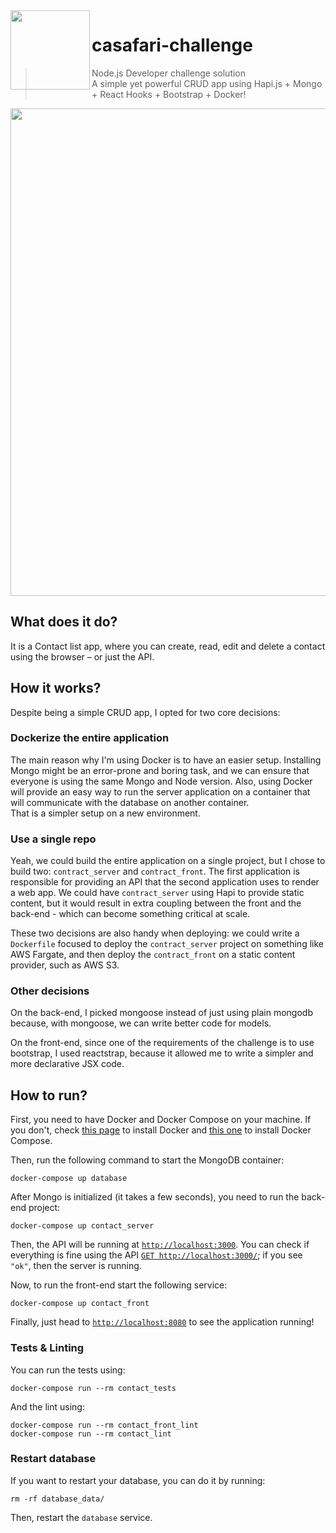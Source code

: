 <img src="https://d1qb2nb5cznatu.cloudfront.net/startups/i/834564-b37cb0b04f07235c820a59111fe22961-medium_jpg.jpg" width="127px" height="127px" align="left"/>

# casafari-challenge

> Node.js Developer challenge solution<br>
> A simple yet powerful CRUD app using Hapi.js + Mongo + React Hooks + Bootstrap + Docker!

<p align="center">
  <img src="https://i.imgur.com/dLyj2jZ.png" width=780>
</p>

## What does it do?

It is a Contact list app, where you can create, read, edit and delete a contact using the browser – or just the API.

## How it works?

Despite being a simple CRUD app, I opted for two core decisions:

### Dockerize the entire application

The main reason why I'm using Docker is to have an easier setup. Installing Mongo might be an error-prone and boring task, and we can ensure that everyone is using the same Mongo and Node version. Also, using Docker will provide an easy way to run the server application on a container that will communicate with the database on another container.<br>
That is a simpler setup on a new environment.

### Use a single repo

Yeah, we could build the entire application on a single project, but I chose to build two: `contract_server` and `contract_front`. The first application is responsible for providing an API that the second application uses to render a web app. We could have `contract_server` using Hapi to provide static content, but it would result in extra coupling between the front and the back-end - which can become something critical at scale.

These two decisions are also handy when deploying: we could write a `Dockerfile` focused to deploy the `contract_server` project on something like AWS Fargate, and then deploy the `contract_front` on a static content provider, such as AWS S3.

### Other decisions

On the back-end, I picked mongoose instead of just using plain mongodb because, with mongoose, we can write better code for models. 

On the front-end, since one of the requirements of the challenge is to use bootstrap, I used reactstrap, because it allowed me to write a simpler and more declarative JSX code.

## How to run?

First, you need to have Docker and Docker Compose on your machine. If you don't, check [this page](https://docs.docker.com/install/) to install Docker and [this one](https://docs.docker.com/compose/install/) to install Docker Compose.

Then, run the following command to start the MongoDB container:

```
docker-compose up database
```

After Mongo is initialized (it takes a few seconds), you need to run the back-end project:

```
docker-compose up contact_server
```

Then, the API will be running at [`http://localhost:3000`](http://localhost:3000). You can check if everything is fine using the API [`GET http://localhost:3000/`](http://localhost:3000/status); if you see `"ok"`, then the server is running.

Now, to run the front-end start the following service:

```
docker-compose up contact_front
```

Finally, just head to [`http://localhost:8080`](http://localhost:8080) to see the application running!

### Tests & Linting

You can run the tests using:

```
docker-compose run --rm contact_tests
```

And the lint using:

```
docker-compose run --rm contact_front_lint
docker-compose run --rm contact_lint
```

### Restart database

If you want to restart your database, you can do it by running:

```
rm -rf database_data/
```

Then, restart the `database` service.
